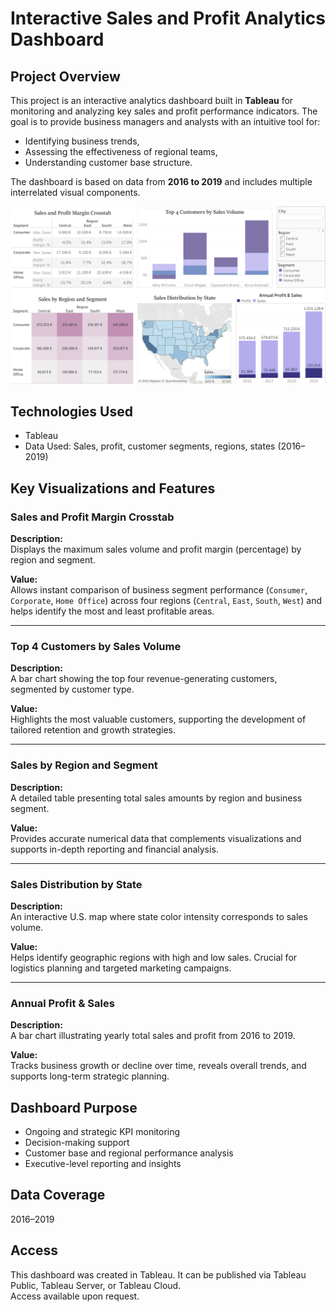 # Interactive Sales and Profit Analytics Dashboard

## Project Overview

This project is an interactive analytics dashboard built in **Tableau** for monitoring and analyzing key sales and profit performance indicators. The goal is to provide business managers and analysts with an intuitive tool for:

- Identifying business trends,
- Assessing the effectiveness of regional teams,
- Understanding customer base structure.

The dashboard is based on data from **2016 to 2019** and includes multiple interrelated visual components.

![My Dashboard Screenshot](demo.png)

## Technologies Used

- Tableau
- Data Used: Sales, profit, customer segments, regions, states (2016–2019)

## Key Visualizations and Features

### Sales and Profit Margin Crosstab

**Description:**  
Displays the maximum sales volume and profit margin (percentage) by region and segment.

**Value:**  
Allows instant comparison of business segment performance (`Consumer`, `Corporate`, `Home Office`) across four regions (`Central`, `East`, `South`, `West`) and helps identify the most and least profitable areas.

---

### Top 4 Customers by Sales Volume

**Description:**  
A bar chart showing the top four revenue-generating customers, segmented by customer type.

**Value:**  
Highlights the most valuable customers, supporting the development of tailored retention and growth strategies.

---

### Sales by Region and Segment

**Description:**  
A detailed table presenting total sales amounts by region and business segment.

**Value:**  
Provides accurate numerical data that complements visualizations and supports in-depth reporting and financial analysis.

---

### Sales Distribution by State

**Description:**  
An interactive U.S. map where state color intensity corresponds to sales volume.

**Value:**  
Helps identify geographic regions with high and low sales. Crucial for logistics planning and targeted marketing campaigns.

---

### Annual Profit & Sales

**Description:**  
A bar chart illustrating yearly total sales and profit from 2016 to 2019.

**Value:**  
Tracks business growth or decline over time, reveals overall trends, and supports long-term strategic planning.

## Dashboard Purpose

- Ongoing and strategic KPI monitoring
- Decision-making support
- Customer base and regional performance analysis
- Executive-level reporting and insights

## Data Coverage

2016–2019

## Access

This dashboard was created in Tableau. It can be published via Tableau Public, Tableau Server, or Tableau Cloud.  
Access available upon request.

